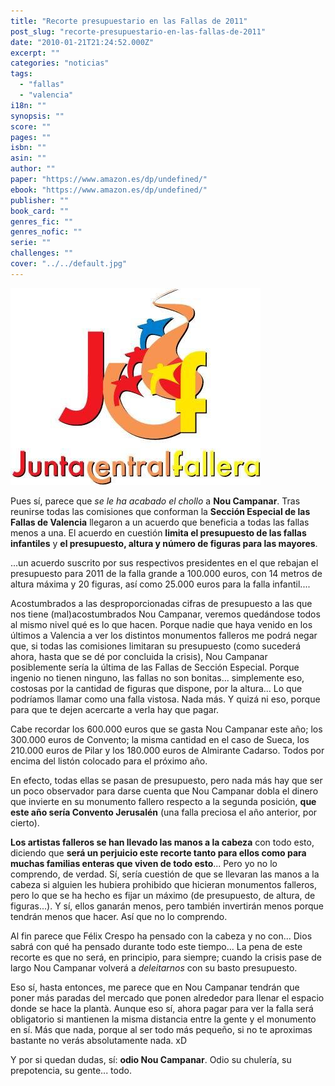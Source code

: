 ```yaml
---
title: "Recorte presupuestario en las Fallas de 2011"
post_slug: "recorte-presupuestario-en-las-fallas-de-2011"
date: "2010-01-21T21:24:52.000Z"
excerpt: ""
categories: "noticias"
tags: 
  - "fallas"
  - "valencia"
i18n: ""
synopsis: ""
score: ""
pages: ""
isbn: ""
asin: ""
author: ""
paper: "https://www.amazon.es/dp/undefined/"
ebook: "https://www.amazon.es/dp/undefined/"
publisher: ""
book_card: ""
genres_fic: ""
genres_nofic: ""
serie: ""
challenges: ""
cover: "../../default.jpg"
---
```


![](images/JCF.jpg "JCF")

Pues sí, parece que _se le ha acabado el chollo_ a **Nou Campanar**. Tras reunirse todas las comisiones que conforman la **Sección Especial de las Fallas de Valencia** llegaron a un acuerdo que beneficia a todas las fallas menos a una. El acuerdo en cuestión **limita el presupuesto de las fallas infantiles** y **el presupuesto, altura y número de figuras para las mayores**.

...un acuerdo suscrito por sus respectivos presidentes en el que rebajan el presupuesto para 2011 de la falla grande a 100.000 euros, con 14 metros de altura máxima y 20 figuras, así como 25.000 euros para la falla infantil....

Acostumbrados a las desproporcionadas cifras de presupuesto a las que nos tiene (mal)acostumbrados Nou Campanar, veremos quedándose todos al mismo nivel qué es lo que hacen. Porque nadie que haya venido en los últimos a Valencia a ver los distintos monumentos falleros me podrá negar que, si todas las comisiones limitaran su presupuesto (como sucederá ahora, hasta que se dé por concluida la crisis), Nou Campanar posiblemente sería la última de las Fallas de Sección Especial. Porque ingenio no tienen ninguno, las fallas no son bonitas... simplemente eso, costosas por la cantidad de figuras que dispone, por la altura... Lo que podríamos llamar como una falla vistosa. Nada más. Y quizá ni eso, porque para que te dejen acercarte a verla hay que pagar.

Cabe recordar los 600.000 euros que se gasta Nou Campanar este año; los 300.000 euros de Convento; la misma cantidad en el caso de Sueca, los 210.000 euros de Pilar y los 180.000 euros de Almirante Cadarso. Todos por encima del listón colocado para el próximo año.

En efecto, todas ellas se pasan de presupuesto, pero nada más hay que ser un poco observador para darse cuenta que Nou Campanar dobla el dinero que invierte en su monumento fallero respecto a la segunda posición, **que este año sería Convento Jerusalén** (una falla preciosa el año anterior, por cierto).

**Los artistas falleros se han llevado las manos a la cabeza** con todo esto, diciendo que **será un perjuicio este recorte tanto para ellos como para muchas familias enteras que viven de todo esto**... Pero yo no lo comprendo, de verdad. Sí, sería cuestión de que se llevaran las manos a la cabeza si alguien les hubiera prohibido que hicieran monumentos falleros, pero lo que se ha hecho es fijar un máximo (de presupuesto, de altura, de figuras...). Y sí, ellos ganarán menos, pero también invertirán menos porque tendrán menos que hacer. Así que no lo comprendo.

Al fin parece que Félix Crespo ha pensado con la cabeza y no con... Dios sabrá con qué ha pensado durante todo este tiempo... La pena de este recorte es que no será, en principio, para siempre; cuando la crisis pase de largo Nou Campanar volverá a _deleitarnos_ con su basto presupuesto.

Eso sí, hasta entonces, me parece que en Nou Campanar tendrán que poner más paradas del mercado que ponen alrededor para llenar el espacio donde se hace la plantà. Aunque eso sí, ahora pagar para ver la falla será obligatorio si mantienen la misma distancia entre la gente y el monumento en sí. Más que nada, porque al ser todo más pequeño, si no te aproximas bastante no verás absolutamente nada. xD

Y por si quedan dudas, sí: **odio Nou Campanar**. Odio su chulería, su prepotencia, su gente... todo.
